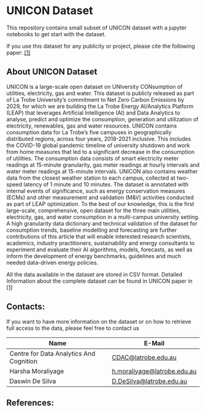 # UNICON Dataset

This repository contains small subset of UNICON dataset with a jupyter notebooks to get start with the dataset.

If you use this dataset for any publicity or project, please cite the following paper: [[1]](#1)

## About UNICON Dataset

UNICON is a large-scale open dataset on UNIversity CONsumption of utilities, electricity, gas and water. This dataset is publicly released as part of La Trobe University’s commitment to Net Zero Carbon Emissions by 2029, for which we are building the La Trobe Energy AI/Analytics Platform (LEAP) that leverages Artificial Intelligence (AI) and Data Analytics to analyse, predict and optimize the consumption, generation and utilization of electricity, renewables, gas and water resources. UNICON contains consumption data for La Trobe’s five campuses in geographically distributed regions, across four years, 2018-2021 inclusive. This includes the COVID-19 global pandemic timeline of university shutdown and work from home measures that led to a significant decrease in the consumption of utilities. The consumption data consists of smart electricity meter readings at 15-minute granularity, gas meter readings at hourly intervals and water meter readings at 15-minute intervals. UNICON also contains weather data from the closest weather station to each campus, collected at two-speed latency of 1 minute and 10 minutes. The dataset is annotated with internal events of significance, such as energy conservation measures (ECMs) and other measurement and validation (M&V) activities conducted as part of LEAP optimization. To the best of our knowledge, this is the first large-scale, comprehensive, open dataset for the three main utilities, electricity, gas, and water consumption in a multi-campus university setting. A high granularity data dictionary and technical validation of the dataset for consumption trends, baseline modelling and forecasting are further contributions of this article that will enable interested research scientists, academics, industry practitioners, sustainability and energy consultants to experiment and evaluate their AI algorithms, models, forecasts, as well as inform the development of energy benchmarks, guidelines and much needed data-driven energy policies.

All the data available in the dataset are stored in CSV format. Detailed Information about the complete dataset can be found in UNICON paper in [[1]](#1)

## Contacts:

If you want to have more information on the dataset or on how to retrieve full access to the data, please feel free to contact us

| Name | E-Mail |
| --- | --- |
| Centre for Data Analytics And Cognition | CDAC@latrobe.edu.au |
| Harsha Moraliyage | h.moraliyage@latrobe.edu.au |
| Daswin De Silva | D.DeSilva@latrobe.edu.au |

## References: 


